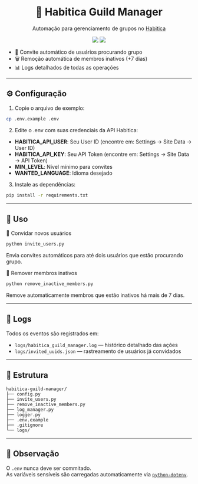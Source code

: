 <div align="center">
  <h1>🧩 Habitica Guild Manager</h1>
  <p>Automação para gerenciamento de grupos no <a href="https://habitica.com/">Habitica</a></p>
  <img src="https://img.shields.io/badge/python-3.10%2B-blue?logo=python&logoColor=white" />
  <img src="https://img.shields.io/badge/license-MIT-green" />
</div>

- 🤖 Convite automático de usuários procurando grupo  
- 🗑️ Remoção automática de membros inativos (+7 dias)  
- 📊 Logs detalhados de todas as operações  

---

## ⚙️ Configuração

1. Copie o arquivo de exemplo:
```bash
cp .env.example .env
```

2. Edite o .env com suas credenciais da API Habitica:

- **HABITICA_API_USER**: Seu User ID (encontre em: Settings → Site Data → User ID)
- **HABITICA_API_KEY**: Seu API Token (encontre em: Settings → Site Data → API Token)  
- **MIN_LEVEL**: Nível mínimo para convites
- **WANTED_LANGUAGE**: Idioma desejado

3. Instale as dependências:

```bash
pip install -r requirements.txt
```

---

## 🚀 Uso

🔹 Convidar novos usuários
```bash
python invite_users.py
```
Envia convites automáticos para até dois usuários que estão procurando grupo.

🔹 Remover membros inativos
```bash
python remove_inactive_members.py
```
Remove automaticamente membros que estão inativos há mais de 7 dias.

---

## 🧾 Logs
Todos os eventos são registrados em:
- `logs/habitica_guild_manager.log` — histórico detalhado das ações
- `logs/invited_uuids.json` — rastreamento de usuários já convidados

---

## 📁 Estrutura
```arduino
habitica-guild-manager/
├── config.py
├── invite_users.py
├── remove_inactive_members.py
├── log_manager.py
├── logger.py
├── .env.example
├── .gitignore
└── logs/
```

---

## 🧠 Observação
O `.env` nunca deve ser commitado.  
As variáveis sensíveis são carregadas automaticamente via [`python-dotenv`](https://pypi.org/project/python-dotenv/).